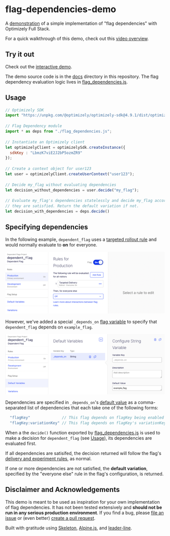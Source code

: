 # flag-dependencies-demo

A [demonstration](https://optimizely.github.io/flag-dependencies-demo/) of a simple implementation of "flag dependencies" with Optimizely Full Stack. 

For a quick walkthrough of this demo, check out this [video overview](https://www.loom.com/share/bee221cd914341a1ad86b062de991d4b).

## Try it out

Check out the [interactive demo](https://optimizely.github.io/flag-dependencies-demo/).

The demo source code is in the [docs](/docs) directory in this repository. The flag dependency evaluation logic lives in [flag_dependencies.js](/docs/js/flag_dependencies.js). 

## Usage

```js
// Optimizely SDK
import "https://unpkg.com/@optimizely/optimizely-sdk@4.9.1/dist/optimizely.browser.umd.min.js";

// Flag Dependency module
import * as deps from "./flag_dependencies.js";

// Instantiate an Optimizely client
let optimizelyClient = optimizelySdk.createInstance({
  sdkKey : "LbmzK7viE2J2bP5ozmZR9"
});

// Create a context object for user123
let user = optimizelyClient.createUserContext("user123");

// Decide my_flag without evaluating dependencies
let decision_without_dependencies = user.decide("my_flag");

// Evaluate my_flag's dependencies statelessly and decide my_flag according to its rules if 
// they are satisfied. Return the default variation if not.
let decision_with_dependencies = deps.decide()

```

## Specifying dependencies

In the following example, `dependent_flag` uses a [targeted rollout rule](https://docs.developers.optimizely.com/experimentation/v4.0.0-full-stack/docs/run-flag-deliveries) and would normally evaluate to **on** for everyone. 

<p align="center"><img width="600" src="docs/images/dependent_flag.png" /></p>

However, we've added a special `_depends_on` [flag variable](https://docs.developers.optimizely.com/experimentation/v4.0.0-full-stack/docs/create-flag-variations#prerequisite-create-default-variables) to specify that `dependent_flag` depends on `example_flag`.

<p align="center"><img width="600" src="docs/images/dependent_flag_variable.png" /></p>

Dependencies are specified in `_depends_on`'s [default value](https://docs.developers.optimizely.com/experimentation/v4.0.0-full-stack/docs/create-flag-variations#prerequisite-create-default-variables) as a comma-separated list of dependencies that each take one of the following forms:

```js
  "flagKey"              // This flag depends on flagKey being enabled
  "flagKey:variationKey" // This flag depends on flagKey's variationKey variation
```

When a the `decide()` function exported by [flag_dependencies.js](https://github.com/optimizely/flag-dependencies-demo/blob/master/docs/js/flag_dependencies.js) is used to make a decision for `dependent_flag` (see [Usage](#usage)), its dependencies are evaluated first.

If all dependencies are satisifed, the decision returned will follow the flag's [delivery and experiment rules](https://docs.developers.optimizely.com/full-stack/v4.0/docs/create-flag-variations#use-flag-variations), as normal.

If one or more dependencies are not satisfied, the **default variation**, specified by the "everyone else" rule in the flag's configuration, is returned.




## Disclaimer and Acknowledgements

This demo is meant to be used as inspiration for your own implementation of flag dependencies. It has not been tested extensively and **should not be run in any serious production environment**. If you find a bug, please [file an issue](https://github.com/optimizely/flag-dependencies-demo/issues) or (even better) [create a pull request](https://github.com/optimizely/flag-dependencies-demo/pulls).

Built with gratitude using [Skeleton](http://getskeleton.com/), [Alpine.js](https://alpinejs.dev/), and [leader-line](https://anseki.github.io/leader-line/).


